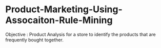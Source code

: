 # Product-Marketing-Using-Assocaiton-Rule-Mining
Objective : Product Analysis for a store to identify the products that are frequently bought together. 
